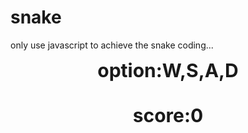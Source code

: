 # snake
only use javascript to achieve the snake
coding...

<html>
<head>
	<style type="text/css">
	.bor{border:1px solid black;margin:0 auto}
	.ele{border:1px solid white;position:relative;background-color:white}
	</style>
</head>
<body>
	<div id="countdiv" align="center" style="font-size:30px;font-weight:bolder">option:W,S,A,D</br></br>score:0</div>
	<script type="text/javascript">
		var size=20,rownum=12,colnum=12,randomId,count=0,dire="up",undire="down",array=new Array(),randArray=new Array();//rownum,colnum:number of elediv
		var bordiv=document.createElement("div");
		bordiv.className="bor";
		bordiv.style.width=rownum*size+2;
		bordiv.style.height=colnum*size+2;
		for(var i=0;i<colnum;i++){
			for(var j=0;j<rownum;j++){
				var elediv=document.createElement("div");
				elediv.className="ele";
				elediv.style.width=size;
				elediv.style.height=size;
				elediv.style.left=size*j;
				elediv.style.top=size*i+size+2;
				elediv.style.marginTop=-(size+2);
				bordiv.appendChild(elediv);
				elediv.setAttribute("id",(size*j).toString()+(size*i+size+2));
				!(parseInt(rownum/2)==j&&parseInt(colnum/2)==i)?randArray.push((size*j).toString()+(size*i+size+2)):array.push((j*size).toString()+(i*size+size+2));
			}
		}
		document.body.appendChild(bordiv);
		randomId=randArray.splice(parseInt(Math.random()*randArray.length),1);
		document.getElementById(randomId).style.backgroundColor="blue";
		var headPush=function(id){
			array.unshift(id);
			randArray.indexOf(id)!=-1?randArray.splice(randArray.indexOf(id),1):null;
			document.getElementById(id).style.backgroundColor="black";
		}
		var gameOver=function(end){
			alert(end+"\nscore:"+count);
			clearInterval(interval);
		}
		var interval=window.setInterval(function(){
			var first=document.getElementById(array[0]);
			var x=parseInt(first.style.left);
			var y=parseInt(first.style.top);
			var tempx=x,tempy=y;
			dire=="left"?(x==0?x=size*(rownum-1):x-=size):dire=="right"?(x==size*(rownum-1)?x=0:x+=size):dire=="up"?(y==size+2?y=size*(colnum-1)+size+2:y-=size):dire=="down"?(y==size*(colnum-1)+size+2?y=size+2:y+=size):alert("error");
			var id=x.toString()+y;
			if(randomId!=id){
				var tailId=array.pop();
				randArray.push(tailId);
				document.getElementById(tailId).style.backgroundColor="white";
			}else{
				randArray.length!=0?randomId=randArray.splice(parseInt(Math.random()*randArray.length),1):gameOver("YOU WIN");
				document.getElementById(randomId).style.backgroundColor="blue";
				document.getElementById("countdiv").innerHTML="option:W,S,A,D</br></br>score:"+(++count);
			}
			array.indexOf(id)==-1?headPush(id):gameOver("Game Over");
			array.length==1?undire=null:x-tempx>0?(x-tempx==size?undire="left":undire="right"):x-tempx<0?(x-tempx==-size?undire="right":undire="left"):y-tempy>0?(y-tempy==size?undire="up":undire="down"):y-tempy<0?(y-tempy==-size?undire="down":undire="up"):alert("error");
		},100);//speed
		document.onkeydown=function(event){
			var e = event || window.event || arguments.callee.caller.arguments[0];
			var key=String.fromCharCode(e.keyCode);
			key=="W"?(undire=="up"?null:dire="up"):key=="S"?(undire=="down"?null:dire="down"):key=="A"?(undire=="left"?null:dire="left"):key=="D"?(undire=="right"?null:dire="right"):null;
		}
	</script>
</body>
</html> 

